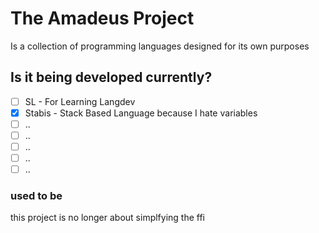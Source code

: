 # The Amadeus Project
Is a collection of programming languages designed for its own purposes

## Is it being developed currently?
- [ ] SL - For Learning Langdev
- [x] Stabis - Stack Based Language because I hate variables
- [ ] ..
- [ ] ..
- [ ] ..
- [ ] ..
- [ ] ..

### used to be
this project is no longer about simplfying the ffi 
